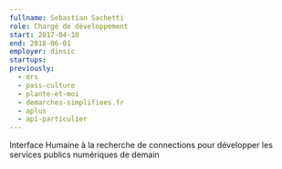 ```yaml
---
fullname: Sebastian Sachetti
role: Chargé de développement
start: 2017-04-10
end: 2018-06-01
employer: dinsic
startups:
previously:
  - mrs
  - pass-culture
  - plante-et-moi
  - demarches-simplifiees.fr
  - aplus
  - api-particulier
---
```


Interface Humaine à la recherche de connections pour développer les services publics numériques de demain
